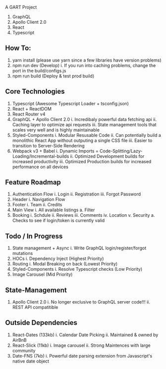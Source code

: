 A GART Project
1. GraphQL
2. Apollo Client 2.0
3. React
4. Typescript

## How To:
1. yarn install (please use yarn since a few libraries have version problems)
2. npm run dev (Develop)
    i. If you run into caching problems, change the port in the build/configs.js
3. npm run build (Deploy & test prod build)

## Core Technologies
1. Typescript (Awesome Typescript Loader + tsconfig.json)
2. React + ReactDOM
3. React Router v4
4. GraphQL + Apollo Client 2.0
    i. Incredibaly powerful data fetching api
    ii. Caching layer to optimize api requests
    iii. State management tools that scales very well and is highly maintainable
5. Styled-Components
    i. Modular Resusable Code
    ii. Can potentially build a monolithic React App without outputing a single CSS file
    iii. Easier to transition to Server-Side Rendering
6. Webpack v3 + Babel
    i. Dynamic Imports = Code-Splitting/Lazy-Loading/Incremental-builds
    ii. Optimized Development builds for increased productivity
    iii. Optimized Production builds for increased performance on all devices

## Feature Roadmap
1. Authentication Flow
    i. Login
    ii. Registration
    iii. Forgot Password
2. Header
    i. Navigation Flow
3. Footer
    i. Team
    ii. Credits
4. Main View
  i. All available listings
    a. Filter
5. Booking
    i. Schdule
    ii. Reviews
    iii. Comments
    iv. Location
    v. Security
      a. Checks to see if login/token is currently valid

## Todo / In Progress
1. State management + Async
    i. Write GraphQL login/register/forgot mutations
2. HOCs
    i. Dependency Inject (Highest Priority)
3. Routing
    i. Modal Breaking on back (Lowest Priority)
4. Styled-Components
    i. Resolve Typescript checks (Low Priority)
5. Image Carousel (Mid Priority)

## State-Management
1. Apollo Client 2.0
    i. No longer exclusive to GraphQL server code!!!
    ii. REST API compatitible 

## Outside Dependencies
1. React-Dates (133kb)
    i. Calendar Date Picking
    ii. Maintained & owned by AirBnB
2. React-Slick (11kb)
    i. Image carousel
    ii. Strong Maintences with large community
3. Date-FNS (7kb)
    i. Powerful date parsing extension from Javascript's native date object